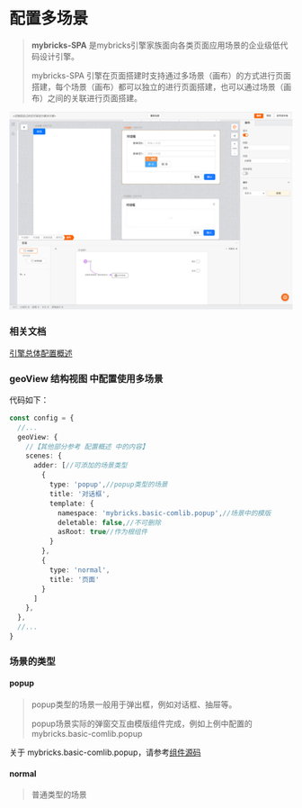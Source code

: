 # 配置多场景

>**mybricks-SPA** 是mybricks引擎家族面向各类页面应用场景的企业级低代码设计引擎。
>
> mybricks-SPA 引擎在页面搭建时支持通过多场景（画布）的方式进行页面搭建，每个场景（画布）都可以独立的进行页面搭建，也可以通过场景（画布）之间的关联进行页面搭建。
>

![img.png](img.png)

### 相关文档

[引擎总体配置概述](../01-config/index.md)<br/>


### geoView 结构视图 中配置使用多场景
代码如下：
```typescript jsx
const config = {
  //...
  geoView: {
    //【其他部分参考 配置概述 中的内容】
    scenes: {
      adder: [//可添加的场景类型
        {
          type: 'popup',//popup类型的场景
          title: '对话框',
          template: {
            namespace: 'mybricks.basic-comlib.popup',//场景中的模版
            deletable: false,//不可删除
            asRoot: true//作为根组件
          }
        },
        {
          type: 'normal',
          title: '页面'
        }
      ]
    },
  },
  //...
}
```
### 场景的类型
#### popup
>popup类型的场景一般用于弹出框，例如对话框、抽屉等。
>
> popup场景实际的弹窗交互由模版组件完成，例如上例中配置的
> mybricks.basic-comlib.popup
> 

关于 mybricks.basic-comlib.popup，请参考[组件源码](https://github.com/mybricks/comlib-basic/tree/main/src/popup)

#### normal
>普通类型的场景


